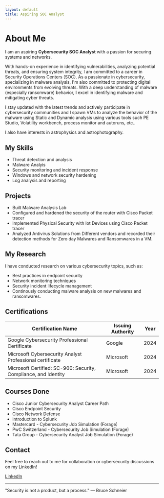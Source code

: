 ```yaml
---
layout: default
title: Aspiring SOC Analyst
---
```


# About Me

I am an aspiring **Cybersecurity SOC Analyst** with a passion for securing systems and networks. 

With hands-on experience in identifying vulnerabilities, analyzing potential threats, and ensuring system integrity, I am committed to a career in Security Operations Centers (SOC). As a passionate in cybersecurity, specializing in malware analysis, I'm also committed to protecting digital environments from evolving threats. With a deep understanding of malware (especially ransomware) behavior, I excel in identifying malware and mitigating cyber threats.

I stay updated with the latest trends and actively participate in cybersecurity communities and I spawn VMs to analyze the behavior of the malware using Static and Dynamic analysis using various tools such PE Studio, Volatility workbench, process monitor and autoruns, etc..

I also have interests in astrophysics and astrophotography.

## My Skills

- Threat detection and analysis
- Malware Analyis
- Security monitoring and incident response
- Windows and network security hardening
- Log analysis and reporting

## Projects

- Built Malware Analysis Lab
- Configured and hardened the security of the router with Cisco Packet tracer
- Implemented Physical Security with Iot Devices using Cisco Packet tracer
- Analyzed Antivirus Solutions from Different vendors and recorded their detection methods for Zero day Malwares and Ransomwares in a VM.

## My Research

I have conducted research on various cybersecurity topics, such as:

- Best practices in endpoint security
- Network monitoring techniques
- Security incident lifecycle management
- Continously conducting malware analysis on new malwares and ransomwares.

## Certifications

| Certification Name                                                 | Issuing Authority         | Year |
|--------------------------------------------------------------------|---------------------------|------|
| Google Cybersecurity Professional Certificate                       | Google                   | 2024 |
| Microsoft Cybersecurity Analyst Professional certificate            | Microsoft                | 2024 |
| Microsoft Certified: SC-900: Security, Compliance, and Identity     | Microsoft                | 2024 |

## Courses Done

-  Cisco Junior Cybersecurity Analyst Career Path
-  Cisco Endpoint Security
-  Cisco Network Defense
-  Introduction to Splunk
-  Mastercard - Cybersecurity Job Simulation (Forage)
-  PwC Switzerland - Cybersecurity Job Simulation (Forage)
-  Tata Group - Cybersecurity Analyst Job Simulation (Forage)


## Contact

Feel free to reach out to me for collaboration or cybersecurity discussions on my LinkedIn!

[LinkedIn](https://www.linkedin.com/in/sanjay-krishna-o-b-b7ab132b2/)

---

"Security is not a product, but a process." — Bruce Schneier
